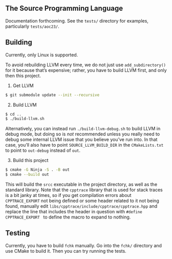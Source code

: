 ## The Source Programming Language

Documentation forthcoming. See the `tests/` directory for examples, particularly `tests/aoc23/`.

## Building
Currently, only Linux is supported.

To avoid rebuilding LLVM every time, we do not just
use `add_subdirectory()` for it because that’s expensive; rather, you have to build LLVM first, and only then this project.

1. Get LLVM
```bash
$ git submodule update --init --recursive
```

2. Build LLVM
```bash
$ cd ..
$ ./build-llvm.sh
```

Alternatively, you can instead run `./build-llvm-debug.sh` to build LLVM in debug mode, but doing
so is *not* recommended unless you really need to debug some internal LLVM issue that you believe
you’ve run into. In that case, you’ll also have to point `SOURCE_LLVM_BUILD_DIR` in the `CMakeLists.txt`
to point to `out-debug` instead of `out`.

3. Build this project
```bash
$ cmake -G Ninja -S . -B out
$ cmake --build out
```

This will build the `srcc` executable in the project directory, as well as the standard library. Note that
the `cpptrace` library that is used for stack traces is a bit janky at times, so if you get compilation errors
about `CPPTRACE_EXPORT` not being defined or some header related to it not being found, manually edit
`libs/cpptrace/include/cpptrace/cpptrace.hpp` and replace the line that includes the header in question
with `#define CPPTRACE_EXPORT ` to define the macro to expand to nothing. 

## Testing
Currently, you have to build `fchk` manually. Go into the `fchk/` directory and use CMake to build it. Then
you can try running the tests.

